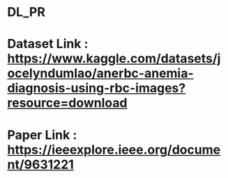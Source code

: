 # DL_PR

# Dataset Link : https://www.kaggle.com/datasets/jocelyndumlao/anerbc-anemia-diagnosis-using-rbc-images?resource=download
# Paper Link   : https://ieeexplore.ieee.org/document/9631221
